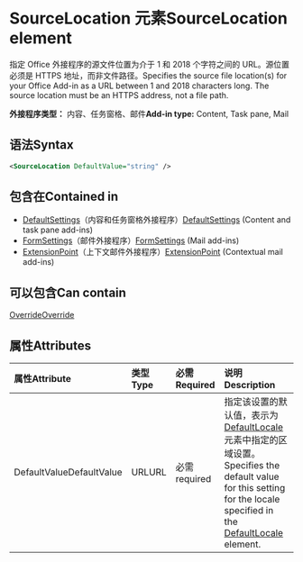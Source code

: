 # <a name="sourcelocation-element"></a><span data-ttu-id="d14fd-101">SourceLocation 元素</span><span class="sxs-lookup"><span data-stu-id="d14fd-101">SourceLocation element</span></span>

<span data-ttu-id="d14fd-p101">指定 Office 外接程序的源文件位置为介于 1 和 2018 个字符之间的 URL。源位置必须是 HTTPS 地址，而非文件路径。</span><span class="sxs-lookup"><span data-stu-id="d14fd-p101">Specifies the source file location(s) for your Office Add-in as a URL between 1 and 2018 characters long. The source location must be an HTTPS address, not a file path.</span></span>

<span data-ttu-id="d14fd-104">**外接程序类型：** 内容、任务窗格、邮件</span><span class="sxs-lookup"><span data-stu-id="d14fd-104">**Add-in type:** Content, Task pane, Mail</span></span>

## <a name="syntax"></a><span data-ttu-id="d14fd-105">语法</span><span class="sxs-lookup"><span data-stu-id="d14fd-105">Syntax</span></span>

```XML
<SourceLocation DefaultValue="string" />
```

## <a name="contained-in"></a><span data-ttu-id="d14fd-106">包含在</span><span class="sxs-lookup"><span data-stu-id="d14fd-106">Contained in</span></span>

- <span data-ttu-id="d14fd-107">[DefaultSettings](defaultsettings.md)（内容和任务窗格外接程序）</span><span class="sxs-lookup"><span data-stu-id="d14fd-107">[DefaultSettings](defaultsettings.md) (Content and task pane add-ins)</span></span>
- <span data-ttu-id="d14fd-108">[FormSettings](formsettings.md)（邮件外接程序）</span><span class="sxs-lookup"><span data-stu-id="d14fd-108">[FormSettings](formsettings.md) (Mail add-ins)</span></span>
- <span data-ttu-id="d14fd-109">[ExtensionPoint](extensionpoint.md)（上下文邮件外接程序）</span><span class="sxs-lookup"><span data-stu-id="d14fd-109">[ExtensionPoint](extensionpoint.md) (Contextual mail add-ins)</span></span>

## <a name="can-contain"></a><span data-ttu-id="d14fd-110">可以包含</span><span class="sxs-lookup"><span data-stu-id="d14fd-110">Can contain</span></span>

[<span data-ttu-id="d14fd-111">Override</span><span class="sxs-lookup"><span data-stu-id="d14fd-111">Override</span></span>](override.md)

## <a name="attributes"></a><span data-ttu-id="d14fd-112">属性</span><span class="sxs-lookup"><span data-stu-id="d14fd-112">Attributes</span></span>

|<span data-ttu-id="d14fd-113">**属性**</span><span class="sxs-lookup"><span data-stu-id="d14fd-113">**Attribute**</span></span>|<span data-ttu-id="d14fd-114">**类型**</span><span class="sxs-lookup"><span data-stu-id="d14fd-114">**Type**</span></span>|<span data-ttu-id="d14fd-115">**必需**</span><span class="sxs-lookup"><span data-stu-id="d14fd-115">**Required**</span></span>|<span data-ttu-id="d14fd-116">**说明**</span><span class="sxs-lookup"><span data-stu-id="d14fd-116">**Description**</span></span>|
|:-----|:-----|:-----|:-----|
|<span data-ttu-id="d14fd-117">DefaultValue</span><span class="sxs-lookup"><span data-stu-id="d14fd-117">DefaultValue</span></span>|<span data-ttu-id="d14fd-118">URL</span><span class="sxs-lookup"><span data-stu-id="d14fd-118">URL</span></span>|<span data-ttu-id="d14fd-119">必需</span><span class="sxs-lookup"><span data-stu-id="d14fd-119">required</span></span>|<span data-ttu-id="d14fd-120">指定该设置的默认值，表示为 [DefaultLocale](defaultlocale.md) 元素中指定的区域设置。</span><span class="sxs-lookup"><span data-stu-id="d14fd-120">Specifies the default value for this setting for the locale specified in the [DefaultLocale](defaultlocale.md) element.</span></span>|
